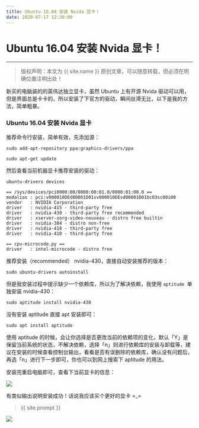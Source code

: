 ```yaml
---
title: Ubuntu 16.04 安装 Nvida 显卡！
date: 2020-07-17 12:30:00
---
```

# Ubuntu 16.04 安装 Nvida 显卡！
***
> 版权声明：本文为 {{ site.name }} 原创文章，可以随意转载，但必须在明确位置注明出处！

新买的电脑装的的英伟达独立显卡，虽然 Ubuntu 上有开源 Nvida 驱动可以用，但是界面总是卡卡的，所以安装了下官方的驱动，瞬间丝滑无比，以下是我的方法，简单粗暴。

### Ubuntu 16.04 安装 Nvida 显卡

推荐命令行安装，简单有效，先添加源：

```shell
sudo add-apt-repository ppa:graphics-drivers/ppa

sudo apt-get update
```

然后查看当前机器显卡推荐安装的驱动：

```shell
ubuntu-drivers devices

== /sys/devices/pci0000:00/0000:00:01.0/0000:01:00.0 ==
modalias : pci:v000010DEd00001D01sv000010DEsd00001D01bc03sc00i00
vendor   : NVIDIA Corporation
driver   : nvidia-415 - third-party free
driver   : nvidia-430 - third-party free recommended
driver   : xserver-xorg-video-nouveau - distro free builtin
driver   : nvidia-384 - distro non-free
driver   : nvidia-418 - third-party free
driver   : nvidia-410 - third-party free

== cpu-microcode.py ==
driver   : intel-microcode - distro free
```

推荐安装（recommended） nvidia-430，直接自动安装推荐的版本：

```shell
sudo ubuntu-drivers autoinstall
```

但是我安装过程中提示缺少一个依赖库，所以为了解决依赖，我使用 `aptitude `单独安装 nvidia-430：

```shell
sudo aptitude install nvidia-430
```

没有安装 aptitude 直接 apt 安装即可：

```shell
sudo apt install aptitude
```

使用 aptitude 的时候，会让你选择是否更改当前的依赖项的变化，默认「Y」是保留当前系统的状态，不解决依赖，选择「n」则进行依赖库的安装与卸载等，建议在安装的时候查看控制台输出，看看是否有误删除的依赖库，确认没有问题后，再选「n」进行下一步即可，你也可以到网上搜索下 aptitude 的用法。

安装完重启电脑即可，查看下当前显卡的信息：

![](https://dlonng.oss-cn-shenzhen.aliyuncs.com/blog/nvida-smi.png)

有类似输出说明安装成功！话说我应该买个更好的显卡 =_=




> {{ site.prompt }}



![](https://dlonng.oss-cn-shenzhen.aliyuncs.com/blog/dlonng_qrcode.jpg#pic_center)